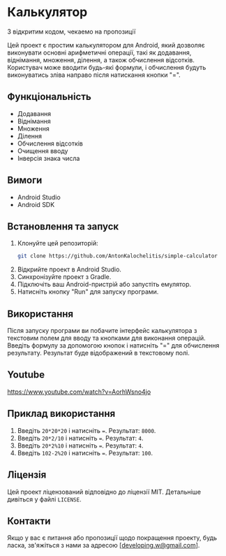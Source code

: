 # Калькулятор

З відкритим кодом, чекаемо на пропозиції

Цей проект є простим калькулятором для Android, який дозволяє виконувати основні арифметичні операції, такі як додавання, віднімання, множення, ділення, а також обчислення відсотків. Користувач може вводити будь-які формули, і обчислення будуть виконуватись зліва направо після натискання кнопки "=".



## Функціональність

- Додавання
- Віднімання
- Множення
- Ділення
- Обчислення відсотків
- Очищення вводу
- Інверсія знака числа

## Вимоги

- Android Studio
- Android SDK

## Встановлення та запуск

1. Клонуйте цей репозиторій:
    ```sh
    git clone https://github.com/AntonKalochelitis/simple-calculator
    ```
2. Відкрийте проект в Android Studio.
3. Синхронізуйте проект з Gradle.
4. Підключіть ваш Android-пристрій або запустіть емулятор.
5. Натисніть кнопку "Run" для запуску програми.

## Використання

Після запуску програми ви побачите інтерфейс калькулятора з текстовим полем для вводу та кнопками для виконання операцій. Введіть формулу за допомогою кнопок і натисніть "=" для обчислення результату. Результат буде відображений в текстовому полі.

## Youtube
https://www.youtube.com/watch?v=AorhWsno4jo

## Приклад використання

1. Введіть `20*20*20` і натисніть `=`. Результат: `8000`.
2. Введіть `20*2/10` і натисніть `=`. Результат: `4`.
3. Введіть `20*2%10` і натисніть `=`. Результат: `4`.
4. Введіть `102-2%20` і натисніть `=`. Результат: `100`.

## Ліцензія

Цей проект ліцензований відповідно до ліцензії MIT. Детальніше дивіться у файлі `LICENSE`.

## Контакти

Якщо у вас є питання або пропозиції щодо покращення проекту, будь ласка, зв'яжіться з нами за адресою [developing.w@gmail.com].
